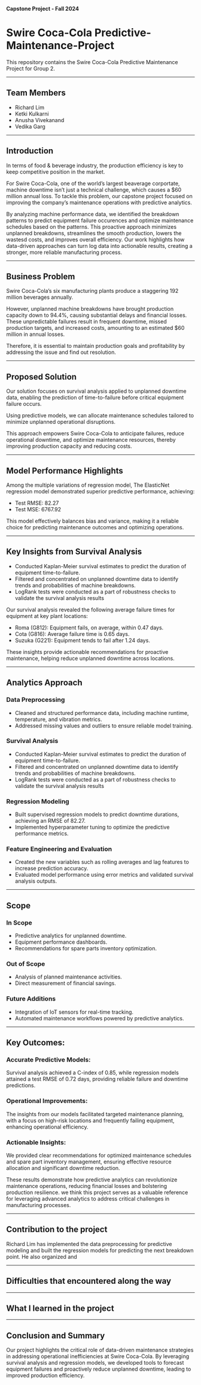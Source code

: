 **Capstone Project - Fall 2024**

# Swire Coca-Cola Predictive-Maintenance-Project
This repository contains the Swire Coca-Cola Predictive Maintenance Project for Group 2.

---

## Team Members
- Richard Lim
- Ketki Kulkarni
- Anusha Vivekanand
- Vedika Garg

---

## Introduction
In terms of food & beverage industry, the production efficiency is key to keep competitive position in the market. 

For Swire Coca-Cola, one of the world’s largest beaverage corportate, machine downtime isn’t just a technical challenge, which causes a $60 million annual loss. To tackle this problem, our capstone project focused on improving the company’s maintenance operations with predictive analytics.

By analyzing machine performance data, we identified the breakdown patterns to predict equipment failure occurences and optimize maintenance schedules based on the patterns. This proactive approach minimizes unplanned breakdowns, streamlines the smooth production, lowers the wastesd costs, and improves overall efficiency. Our work highlights how data-driven approaches can turn log data into actionable results, creating a stronger, more reliable manufacturing process.

---

## Business Problem
Swire Coca-Cola’s six manufacturing plants produce a staggering 192 million beverages annually. 

However, unplanned machine breakdowns have brought production capacity down to 94.4%, causing substantial delays and financial losses. These unpredictable failures result in frequent downtime, missed production targets, and increased costs, amounting to an estimated $60 million in annual losses. 

Therefore, it is essential to maintain production goals and profitability by addressing the issue and find out resolution.

---

## Proposed Solution
Our solution focuses on survival analysis applied to unplanned downtime data, enabling the prediction of time-to-failure before critical equipment failure occurs. 

Using predictive models, we can allocate maintenance schedules tailored to minimize unplanned operational disruptions. 

This approach empowers Swire Coca-Cola to anticipate failures, reduce operational downtime, and optimize maintenance resources, thereby improving production capacity and reducing costs.

---

## Model Performance Highlights
Among the multiple variations of regression model, The ElasticNet regression model demonstrated superior predictive performance, achieving:

- Test RMSE: 82.27
- Test MSE: 6767.92

This model effectively balances bias and variance, making it a reliable choice for predicting maintenance outcomes and optimizing operations.



---
## Key Insights from Survival Analysis

- Conducted Kaplan-Meier survival estimates to predict the duration of equipment time-to-failure.
- Filtered and concentrated on unplanned downtime data to identify trends and probabilities of machine breakdowns.
- LogRank tests were conducted as a part of robustness checks to validate the survival analysis results

Our survival analysis revealed the following average failure times for equipment at key plant locations:

- Roma (G812): Equipment fails, on average, within 0.47 days.
- Cota (G816): Average failure time is 0.65 days.
- Suzuka (G221): Equipment tends to fail after 1.24 days.

These insights provide actionable recommendations for proactive maintenance, helping reduce unplanned downtime across locations.

---

## Analytics Approach

### Data Preprocessing
- Cleaned and structured performance data, including machine runtime, temperature, and vibration metrics.
- Addressed missing values and outliers to ensure reliable model training.

### Survival Analysis
- Conducted Kaplan-Meier survival estimates to predict the duration of equipment time-to-failure.
- Filtered and concentrated on unplanned downtime data to identify trends and probabilities of machine breakdowns.
- LogRank tests were conducted as a part of robustness checks to validate the survival analysis results

### Regression Modeling
- Built supervised regression models to predict downtime durations, achieving an RMSE of 82.27.
- Implemented hyperparameter tuning to optimize the predictive performance metrics.

### Feature Engineering and Evaluation
- Created the new variables such as rolling averages and lag features to increase prediction accuracy.
- Evaluated model performance using error metrics and validated survival analysis outputs.

---

## Scope
### In Scope
- Predictive analytics for unplanned downtime.
- Equipment performance dashboards.
- Recommendations for spare parts inventory optimization.

### Out of Scope
- Analysis of planned maintenance activities.
- Direct measurement of financial savings.

### Future Additions
- Integration of IoT sensors for real-time tracking.
- Automated maintenance workflows powered by predictive analytics.


---
## Key Outcomes:

### Accurate Predictive Models: 
Survival analysis achieved a C-index of 0.85, while regression models attained a test RMSE of 0.72 days, providing reliable failure and downtime predictions.

### Operational Improvements:
The insights from our models facilitated targeted maintenance planning, with a focus on high-risk locations and frequently failing equipment, enhancing operational efficiency.

### Actionable Insights: 
We provided clear recommendations for optimized maintenance schedules and spare part inventory management, ensuring effective resource allocation and significant downtime reduction.

These results demonstrate how predictive analytics can revolutionize maintenance operations, reducing financial losses and bolstering production resilience. we think this project serves as a valuable reference for leveraging advanced analytics to address critical challenges in manufacturing processes.

---
## Contribution to the project

Richard Lim has implemented the data preprocessing for predictive modeling and built the regression models for predicting the next breakdown point.
He also organized and 

---
## Difficulties that encountered along the way

---
## What I learned in the project

---

## Conclusion and Summary

Our project highlights the critical role of data-driven maintenance strategies in addressing operational inefficiencies at Swire Coca-Cola. By leveraging survival analysis and regression models, we developed tools to forecast equipment failures and proactively reduce unplanned downtime, leading to improved production efficiency.


